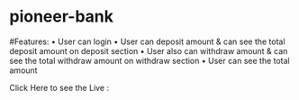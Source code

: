 # pioneer-bank

#Features:
•	User can login
•	User can deposit amount & can see the total deposit amount on deposit section
•	User also can withdraw amount & can see the total withdraw amount on withdraw section
•	User can see the total amount

Click Here to see the Live : 

